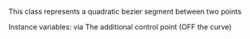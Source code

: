 This class represents a quadratic bezier segment between two pointsInstance variables:	via		<Point>	The additional control point (OFF the curve)